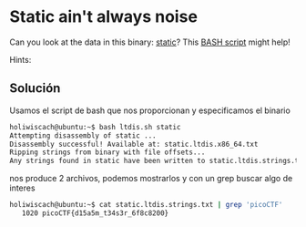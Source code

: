 # Static ain't always noise
Can you look at the data in this binary: [static](https://mercury.picoctf.net/static/0f6ea599582dcce7b4f1ba94e3617baf/static)? This [BASH script](https://mercury.picoctf.net/static/0f6ea599582dcce7b4f1ba94e3617baf/ltdis.sh) might help!

Hints:

## Solución
Usamos el script de bash que nos proporcionan y especificamos el binario
``` bash
holiwiscach@ubuntu:~$ bash ltdis.sh static
Attempting disassembly of static ...
Disassembly successful! Available at: static.ltdis.x86_64.txt
Ripping strings from binary with file offsets...
Any strings found in static have been written to static.ltdis.strings.txt with file offset

```
nos produce 2 archivos, podemos mostrarlos y con un grep buscar algo de interes
``` bash
holiwiscach@ubuntu:~$ cat static.ltdis.strings.txt | grep 'picoCTF'
   1020 picoCTF{d15a5m_t34s3r_6f8c8200}

```